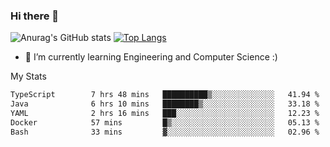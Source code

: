### Hi there 👋

![Anurag's GitHub stats](https://github-readme-stats.vercel.app/api?username=MatteoIorio11&show_icons=true&theme=dark) 
[![Top Langs](https://github-readme-stats.vercel.app/api/top-langs/?username=MatteoIorio11&theme=dark)](https://github.com/MatteoIorio11/github-readme-stats)

- 🌱 I’m currently learning Engineering and Computer Science :)

<!--
**MatteoIorio11/MatteoIorio11** is a ✨ _special_ ✨ repository because its `README.md` (this file) appears on your GitHub profile.

Here are some ideas to get you started:

- 🔭 I’m currently working on ...
- 🌱 I’m currently learning ...
- 👯 I’m looking to collaborate on ...
- 🤔 I’m looking for help with ...
- 💬 Ask me about ...
- 📫 How to reach me: ...
- 😄 Pronouns: ...
- ⚡ Fun fact: ...
-->
My Stats
<!--START_SECTION:waka-->

```txt
TypeScript        7 hrs 48 mins   ██████████▒░░░░░░░░░░░░░░   41.94 %
Java              6 hrs 10 mins   ████████▒░░░░░░░░░░░░░░░░   33.18 %
YAML              2 hrs 16 mins   ███░░░░░░░░░░░░░░░░░░░░░░   12.23 %
Docker            57 mins         █▒░░░░░░░░░░░░░░░░░░░░░░░   05.13 %
Bash              33 mins         ▓░░░░░░░░░░░░░░░░░░░░░░░░   02.96 %
```

<!--END_SECTION:waka-->
